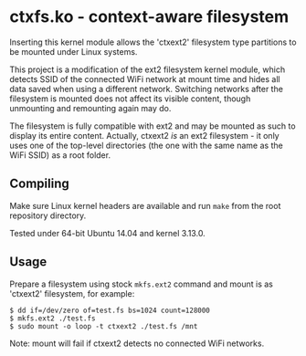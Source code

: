 ctxfs.ko - context-aware filesystem
===================================

Inserting this kernel module allows the 'ctxext2' filesystem type partitions to be mounted under Linux systems.

This project is a modification of the ext2 filesystem kernel module, which detects SSID of the connected WiFi network at mount time and hides all data saved when using a different network. Switching networks after the filesystem is mounted does not affect its visible content, though unmounting and remounting again may do.

The filesystem is fully compatible with ext2 and may be mounted as such to display its entire content. Actually, ctxext2 _is_ an ext2 filesystem - it only uses one of the top-level directories (the one with the same name as the WiFi SSID) as a root folder.

Compiling
---------

Make sure Linux kernel headers are available and run `make` from the root repository directory.

Tested under 64-bit Ubuntu 14.04 and kernel 3.13.0.

Usage
-----

Prepare a filesystem using stock `mkfs.ext2` command and mount is as 'ctxext2' filesystem, for example:

```
$ dd if=/dev/zero of=test.fs bs=1024 count=128000
$ mkfs.ext2 ./test.fs
$ sudo mount -o loop -t ctxext2 ./test.fs /mnt
```

Note: mount will fail if ctxext2 detects no connected WiFi networks.

